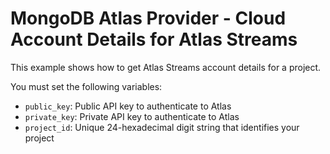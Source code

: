 # MongoDB Atlas Provider - Cloud Account Details for Atlas Streams 

This example shows how to get Atlas Streams account details for a project.

You must set the following variables:

- `public_key`: Public API key to authenticate to Atlas
- `private_key`: Private API key to authenticate to Atlas
- `project_id`: Unique 24-hexadecimal digit string that identifies your project
